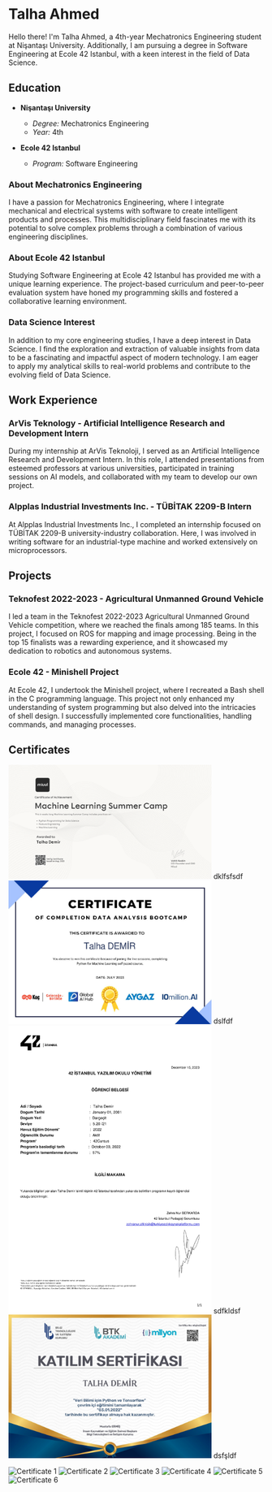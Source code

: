 # Talha Ahmed

Hello there! I'm Talha Ahmed, a 4th-year Mechatronics Engineering student at Nişantaşı University. Additionally, I am pursuing a degree in Software Engineering at Ecole 42 Istanbul, with a keen interest in the field of Data Science.

## Education

- **Nişantaşı University**
  - *Degree:* Mechatronics Engineering
  - *Year:* 4th

- **Ecole 42 Istanbul**
  - *Program:* Software Engineering

### About Mechatronics Engineering
I have a passion for Mechatronics Engineering, where I integrate mechanical and electrical systems with software to create intelligent products and processes. This multidisciplinary field fascinates me with its potential to solve complex problems through a combination of various engineering disciplines.

### About Ecole 42 Istanbul
Studying Software Engineering at Ecole 42 Istanbul has provided me with a unique learning experience. The project-based curriculum and peer-to-peer evaluation system have honed my programming skills and fostered a collaborative learning environment.

### Data Science Interest
In addition to my core engineering studies, I have a deep interest in Data Science. I find the exploration and extraction of valuable insights from data to be a fascinating and impactful aspect of modern technology. I am eager to apply my analytical skills to real-world problems and contribute to the evolving field of Data Science.

## Work Experience

### ArVis Teknology - Artificial Intelligence Research and Development Intern
During my internship at ArVis Teknoloji, I served as an Artificial Intelligence Research and Development Intern. In this role, I attended presentations from esteemed professors at various universities, participated in training sessions on AI models, and collaborated with my team to develop our own project.

### Alpplas Industrial Investments Inc. - TÜBİTAK 2209-B Intern
At Alpplas Industrial Investments Inc., I completed an internship focused on TÜBİTAK 2209-B university-industry collaboration. Here, I was involved in writing software for an industrial-type machine and worked extensively on microprocessors.

## Projects

### Teknofest 2022-2023 - Agricultural Unmanned Ground Vehicle
I led a team in the Teknofest 2022-2023 Agricultural Unmanned Ground Vehicle competition, where we reached the finals among 185 teams. In this project, I focused on ROS for mapping and image processing. Being in the top 15 finalists was a rewarding experience, and it showcased my dedication to robotics and autonomous systems.

### Ecole 42 - Minishell Project
At Ecole 42, I undertook the Minishell project, where I recreated a Bash shell in the C programming language. This project not only enhanced my understanding of system programming but also delved into the intricacies of shell design. I successfully implemented core functionalities, handling commands, and managing processes.

## Certificates
<img src="img/miuul.png" alt="Certificate 1" width="400"/>
dklfsfsdf
<img src="img/aygaz_hub_page-0001.jpg" alt="Certificate 1" width="400"/>
dslfdf
<img src="img/42_page-0001.jpg" alt="Certificate 1" width="400"/>
sdfkldsf
<img src="img/tens_page-0001.jpg" alt="Certificate 1" width="400"/>
dsfşldf

![Certificate 1](link-to-certificate-1)
![Certificate 2](link-to-certificate-2)
![Certificate 3](link-to-certificate-3)
![Certificate 4](link-to-certificate-4)
![Certificate 5](link-to-certificate-5)
![Certificate 6](link-to-certificate-6)
